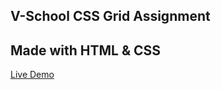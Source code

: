 ## V-School CSS Grid Assignment

## Made with HTML & CSS

[Live Demo](https://michaelgreco7.github.io/VS-CSS-Grid/)
